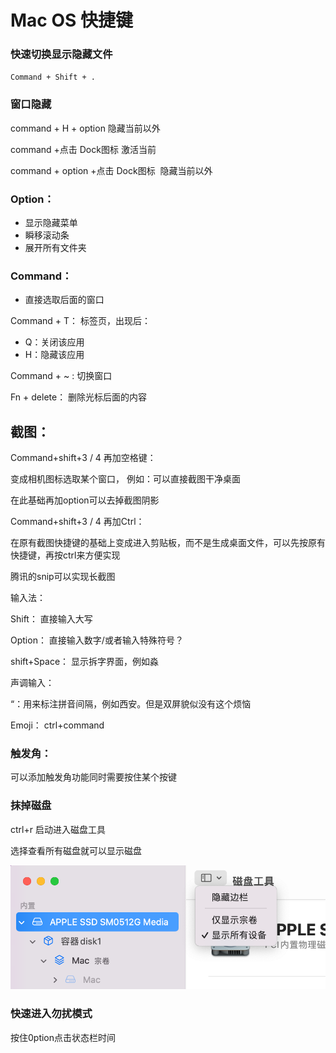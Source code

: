 # Mac OS 快捷键

### 快速切换显示隐藏文件

`Command + Shift + .`

### 窗口隐藏

command + H + option 隐藏当前以外

command +点击 Dock图标 激活当前

command + option +点击 Dock图标  隐藏当前以外

### Option：

- 显示隐藏菜单
- 瞬移滚动条
- 展开所有文件夹

### Command：

- 直接选取后面的窗口

Command + T： 标签页，出现后：

- Q：关闭该应用
- H：隐藏该应用

Command + ~ :	切换窗口

Fn + delete： 删除光标后面的内容

## 截图：

Command+shift+3 / 4 再加空格键：

变成相机图标选取某个窗口， 例如：可以直接截图干净桌面

在此基础再加option可以去掉截图阴影

Command+shift+3 / 4 再加Ctrl：

在原有截图快捷键的基础上变成进入剪贴板，而不是生成桌面文件，可以先按原有快捷键，再按ctrl来方便实现

腾讯的snip可以实现长截图

输入法：

Shift： 直接输入大写

Option： 直接输入数字/或者输入特殊符号？

shift+Space： 显示拆字界面，例如淼

声调输入：

“：用来标注拼音间隔，例如西安。但是双屏貌似没有这个烦恼

Emoji： ctrl+command

### **触发角**：

可以添加触发角功能同时需要按住某个按键

### **抹掉磁盘**

ctrl+r 启动进入磁盘工具

选择查看所有磁盘就可以显示磁盘

![Untitled](Mac%20OS%20%E5%BF%AB%E6%8D%B7%E9%94%AE%20d06699eff4a5431b9de5832cf8c00f18/Untitled.png)

### **快速进入勿扰模式**

按住0ption点击状态栏时间